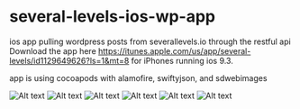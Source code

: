 # several-levels-ios-wp-app
ios app pulling wordpress posts from severallevels.io through the restful api
Download the app here https://itunes.apple.com/us/app/several-levels/id1129649626?ls=1&mt=8 for iPhones running ios 9.3.

app is using cocoapods with alamofire, swiftyjson, and sdwebimages

![Alt text](screenshot1.png)
![Alt text](screenshot2.png)
![Alt text](screenshot3.png)
![Alt text](screenshot4.png)
![Alt text](screenshot5.png)
![Alt text](screenshot6.png)
